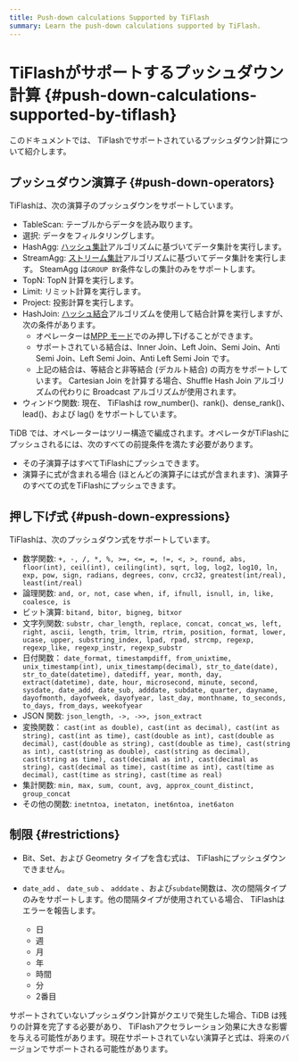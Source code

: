 ```yaml
---
title: Push-down calculations Supported by TiFlash
summary: Learn the push-down calculations supported by TiFlash.
---
```


# TiFlashがサポートするプッシュダウン計算 {#push-down-calculations-supported-by-tiflash}

このドキュメントでは、 TiFlashでサポートされているプッシュダウン計算について紹介します。

## プッシュダウン演算子 {#push-down-operators}

TiFlashは、次の演算子のプッシュダウンをサポートしています。

-   TableScan: テーブルからデータを読み取ります。
-   選択: データをフィルタリングします。
-   HashAgg: [ハッシュ集計](/explain-aggregation.md#hash-aggregation)アルゴリズムに基づいてデータ集計を実行します。
-   StreamAgg: [ストリーム集計](/explain-aggregation.md#stream-aggregation)アルゴリズムに基づいてデータ集計を実行します。 SteamAgg は`GROUP BY`条件なしの集計のみをサポートします。
-   TopN: TopN 計算を実行します。
-   Limit: リミット計算を実行します。
-   Project: 投影計算を実行します。
-   HashJoin: [ハッシュ結合](/explain-joins.md#hash-join)アルゴリズムを使用して結合計算を実行しますが、次の条件があります。
    -   オペレーターは[MPP モード](/tiflash/use-tiflash-mpp-mode.md)でのみ押し下げることができます。
    -   サポートされている結合は、Inner Join、Left Join、Semi Join、Anti Semi Join、Left Semi Join、Anti Left Semi Join です。
    -   上記の結合は、等結合と非等結合 (デカルト結合) の両方をサポートしています。 Cartesian Join を計算する場合、Shuffle Hash Join アルゴリズムの代わりに Broadcast アルゴリズムが使用されます。
-   ウィンドウ関数: 現在、 TiFlashは row_number()、rank()、dense_rank()、lead()、および lag() をサポートしています。

TiDB では、オペレーターはツリー構造で編成されます。オペレータがTiFlashにプッシュされるには、次のすべての前提条件を満たす必要があります。

-   その子演算子はすべてTiFlashにプッシュできます。
-   演算子に式が含まれる場合 (ほとんどの演算子には式が含まれます)、演算子のすべての式をTiFlashにプッシュできます。

## 押し下げ式 {#push-down-expressions}

TiFlashは、次のプッシュダウン式をサポートしています。

-   数学関数: `+, -, /, *, %, >=, <=, =, !=, <, >, round, abs, floor(int), ceil(int), ceiling(int), sqrt, log, log2, log10, ln, exp, pow, sign, radians, degrees, conv, crc32, greatest(int/real), least(int/real)`
-   論理関数: `and, or, not, case when, if, ifnull, isnull, in, like, coalesce, is`
-   ビット演算: `bitand, bitor, bigneg, bitxor`
-   文字列関数: `substr, char_length, replace, concat, concat_ws, left, right, ascii, length, trim, ltrim, rtrim, position, format, lower, ucase, upper, substring_index, lpad, rpad, strcmp, regexp, regexp_like, regexp_instr, regexp_substr`
-   日付関数： `date_format, timestampdiff, from_unixtime, unix_timestamp(int), unix_timestamp(decimal), str_to_date(date), str_to_date(datetime), datediff, year, month, day, extract(datetime), date, hour, microsecond, minute, second, sysdate, date_add, date_sub, adddate, subdate, quarter, dayname, dayofmonth, dayofweek, dayofyear, last_day, monthname, to_seconds, to_days, from_days, weekofyear`
-   JSON 関数: `json_length, ->, ->>, json_extract`
-   変換関数： `cast(int as double), cast(int as decimal), cast(int as string), cast(int as time), cast(double as int), cast(double as decimal), cast(double as string), cast(double as time), cast(string as int), cast(string as double), cast(string as decimal), cast(string as time), cast(decimal as int), cast(decimal as string), cast(decimal as time), cast(time as int), cast(time as decimal), cast(time as string), cast(time as real)`
-   集計関数: `min, max, sum, count, avg, approx_count_distinct, group_concat`
-   その他の関数: `inetntoa, inetaton, inet6ntoa, inet6aton`

## 制限 {#restrictions}

-   Bit、Set、および Geometry タイプを含む式は、 TiFlashにプッシュダウンできません。

-   `date_add` 、 `date_sub` 、 `adddate` 、および`subdate`関数は、次の間隔タイプのみをサポートします。他の間隔タイプが使用されている場合、 TiFlashはエラーを報告します。

    -   日
    -   週
    -   月
    -   年
    -   時間
    -   分
    -   2番目

サポートされていないプッシュダウン計算がクエリで発生した場合、TiDB は残りの計算を完了する必要があり、 TiFlashアクセラレーション効果に大きな影響を与える可能性があります。現在サポートされていない演算子と式は、将来のバージョンでサポートされる可能性があります。
